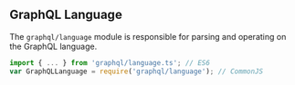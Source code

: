 ## GraphQL Language

The `graphql/language` module is responsible for parsing and operating on the
GraphQL language.

```js
import { ... } from 'graphql/language.ts'; // ES6
var GraphQLLanguage = require('graphql/language'); // CommonJS
```
